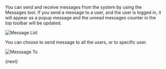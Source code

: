 You can send and receive messages from the system by using the Messages tool.
If you send a message to a user, and the user is logged in, it will appear as
a popup message and the unread messages counter in the top toolbar will be
updated.

![Message List](/assets/manual_erpnext_com/old_images/erpnext/message-list.png)

You can choose to send message to all the users, or to specific user.

![Messsage To](/assets/manual_erpnext_com/old_images/erpnext/message-to.png)

{next}
